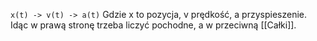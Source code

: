 `x(t) -> v(t) -> a(t)`
Gdzie x to pozycja, v prędkość, a przyspieszenie.
Idąc w prawą stronę trzeba liczyć pochodne, a w przeciwną [[Całki]].